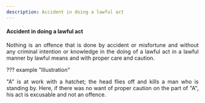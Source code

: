 ```yaml
---
description: Accident in doing a lawful act
---
```


#### Accident in doing a lawful act
<div style="text-align: justify">

Nothing is an offence that is done by accident or misfortune and without any criminal intention or knowledge in the doing of a lawful act in a lawful manner by lawful means and with proper care and caution.

</div>

??? example "Illustration"
    <div style="text-align: justify"> "A" is at work with a hatchet; the head flies off and kills a man who is standing by. Here, if there was no want of proper caution on the part of "A", his act is excusable and not an offence.
